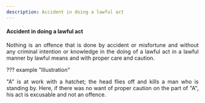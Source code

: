 ```yaml
---
description: Accident in doing a lawful act
---
```


#### Accident in doing a lawful act
<div style="text-align: justify">

Nothing is an offence that is done by accident or misfortune and without any criminal intention or knowledge in the doing of a lawful act in a lawful manner by lawful means and with proper care and caution.

</div>

??? example "Illustration"
    <div style="text-align: justify"> "A" is at work with a hatchet; the head flies off and kills a man who is standing by. Here, if there was no want of proper caution on the part of "A", his act is excusable and not an offence.
